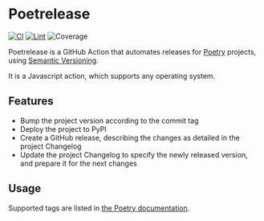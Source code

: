 # Poetrelease

[![CI](https://github.com/corentin-regent/poetrelease/actions/workflows/ci.yml/badge.svg)](https://github.com/corentin-regent/poetrelease/actions/workflows/ci.yml)
[![Lint](https://github.com/corentin-regent/poetrelease/actions/workflows/linter.yml/badge.svg)](https://github.com/corentin-regent/poetrelease/actions/workflows/linter.yml)
![Coverage](https://raw.githubusercontent.com/corentin-regent/poetrelease/main/badges/coverage.svg)

Poetrelease is a GitHub Action that automates releases
for [Poetry](https://python-poetry.org/) projects,
using [Semantic Versioning](https://semver.org/).

It is a Javascript action, which supports any operating system.

## Features

* Bump the project version according to the commit tag
* Deploy the project to PyPI
* Create a GitHub release, describing the changes
  as detailed in the project Changelog
* Update the project Changelog to specify the newly released version,
  and prepare it for the next changes

## Usage

Supported tags are listed in [the Poetry documentation](https://python-poetry.org/docs/cli/#version).
